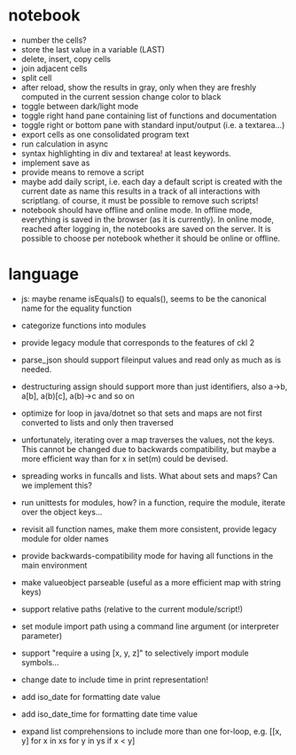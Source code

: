 # notebook

* number the cells?
*  store the last value in a variable (LAST)
* delete, insert, copy cells
* join adjacent cells
* split cell
* after reload, show the results in gray, only when they are freshly computed in the current session change color to black
* toggle between dark/light mode
* toggle right hand pane containing list of functions and documentation
* toggle right or bottom pane with standard input/output (i.e. a textarea...)
* export cells as one consolidated program text
* run calculation in async
* syntax highlighting in div and textarea! at least keywords.
* implement save as
* provide means to remove a script
* maybe add daily script, i.e. each day a default script is created with the current date as name this results in a track of all interactions with scriptlang. of course, it must be possible to remove such scripts!
* notebook should have offline and online mode. In offline mode, everything is saved in the browser (as it is currently). In online mode, reached after logging in, the notebooks are saved on the server. It is possible to choose per notebook whether it should be online or offline.

# language

* js: maybe rename isEquals() to equals(), seems to be the canonical name for the equality function
* categorize functions into modules
* provide legacy module that corresponds to the features of ckl 2
* parse_json should support fileinput values and read only as much as is needed.
* destructuring assign should support more than just identifiers, also a->b, a[b], a(b)[c], a(b)->c and so on
* optimize for loop in java/dotnet so that sets and maps are not first converted to lists and only then traversed
* unfortunately, iterating over a map traverses the values, not the keys. This cannot be changed due to backwards compatibility, but maybe a more efficient way than for x in set(m) could be devised.
* spreading works in funcalls and lists. What about sets and maps? Can we implement this?

* run unittests for modules, how? in a function, require the module, iterate over the object keys...
* revisit all function names, make them more consistent, provide legacy module for older names
* provide backwards-compatibility mode for having all functions in the main environment
* make valueobject parseable (useful as a more efficient map with string keys)
* support relative paths (relative to the current module/script!)
* set module import path using a command line argument (or interpreter parameter)
* support "require a using [x, y, z]" to selectively import module symbols...

* change date to include time in print representation!
* add iso_date for formatting date value
* add iso_date_time for formatting date time value

* expand list comprehensions to include more than one for-loop, e.g. [[x, y] for x in xs for y in ys if x < y]
